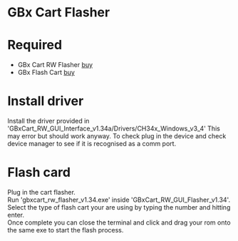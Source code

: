 # GBx Cart Flasher

# Required
 - GBx Cart RW Flasher [buy](https://shop.insidegadgets.com/product/gbxcart-rw/)
 - GBx Flash Cart [buy](https://shop.insidegadgets.com/product/gameboy-1mb-128kb-sram-flash-cart-ultra-low-power-great-for-lsdj/)

# Install driver
Install the driver provided in 'GBxCart_RW_GUI_Interface_v1.34a/Drivers/CH34x_Windows_v3_4'
This may error but should work anyway. To check plug in the device and check device manager
to see if it is recognised as a comm port.

# Flash card
Plug in the cart flasher.  
Run 'gbxcart_rw_flasher_v1.34.exe' inside 'GBxCart_RW_GUI_Flasher_v1.34'.  
Select the type of flash cart your are using by typing the number and hitting enter.  
Once complete you can close the terminal and click and drag your rom onto the same exe to start the flash process.